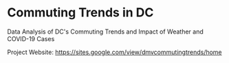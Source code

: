 # Commuting Trends in DC
Data Analysis of DC's Commuting Trends and  Impact of Weather and COVID-19  Cases

Project Website: https://sites.google.com/view/dmvcommutingtrends/home

